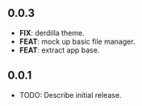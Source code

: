 ## 0.0.3

 - **FIX**: derdilla theme.
 - **FEAT**: mock up basic file manager.
 - **FEAT**: extract app base.

## 0.0.1

* TODO: Describe initial release.
